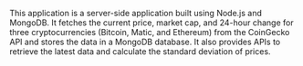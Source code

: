 This application is a server-side application built using Node.js and MongoDB. It fetches the current price, market cap, and 24-hour change for three cryptocurrencies (Bitcoin, Matic, and Ethereum) from the CoinGecko API and stores the data in a MongoDB database. It also provides APIs to retrieve the latest data and calculate the standard deviation of prices.
